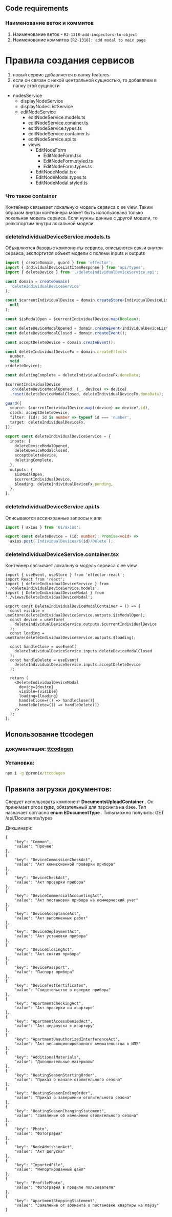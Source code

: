## Code requirements

### Наименование веток и коммитов
1. Наименование веток - `R2-1318-add-incpectors-to-object`
2. Наименование коммитов `[R2-1318]: add modal to main page`

# Правила создания сервисов
1. новый сервис добавляется в папку features
2. если он связан с некой центральной сущностью, то добавляем в папку этой сущности

- nodesService
  - displayNodeService
  - displayNodesListService
  - editNodeService
    - editNodeService.models.ts
    - editNodeService.conainer.ts
    - editNodeService.types.ts
    - editNodeService.container.ts
    - editNodeService.api.ts
    - views 
      - EditNodeForm
        - EditNodeForm.tsx
        - EditNodeForm.styled.ts
        - EditNodeForm.types.ts
      - EditNodeModal.tsx
      - EditNodeModal.types.ts
      - EditNodeModal.styled.ts

### Что такое container
Контейнер связывает локальную модель сервиса с ее view.
Таким образом внутри контейнера может быть использована только локальная модель сервиса.
Если нужны данные с другой модели, то реэкспортим внутри локальной модели.

### deleteIndividualDeviceService.models.ts
Объявляются базовые компоненты сервиса, описывются связи внутри сервиса, экспортится объект модели с полями inputs и outputs 
```ts
import { createDomain, guard } from 'effector';
import { IndividualDeviceListItemResponse } from 'api/types';
import { deleteDevice } from './deleteIndividualDeviceService.api';

const domain = createDomain(
  'deleteIndividualDeviceService'
);

const $currentIndividualDevice = domain.createStore<IndividualDeviceListItemResponse | null>(
  null
);

const $isModalOpen = $currentIndividualDevice.map(Boolean);

const deleteDeviceModalOpened = domain.createEvent<IndividualDeviceListItemResponse>();
const deleteDeviceModalClosed = domain.createEvent();

const acceptDeleteDevice = domain.createEvent();

const deleteIndividualDeviceFx = domain.createEffect<
  number,
  void
>(deleteDevice);

const deletingComplete = deleteIndividualDeviceFx.doneData;

$currentIndividualDevice
  .on(deleteDeviceModalOpened, (_, device) => device)
  .reset(deleteDeviceModalClosed, deleteIndividualDeviceFx.doneData);

guard({
  source: $currentIndividualDevice.map((device) => device?.id),
  clock: acceptDeleteDevice,
  filter: (id): id is number => typeof id === 'number',
  target: deleteIndividualDeviceFx,
});

export const deleteIndividualDeviceService = {
  inputs: {
    deleteDeviceModalOpened,
    deleteDeviceModalClosed,
    acceptDeleteDevice,
    deletingComplete,
  },
  outputs: {
    $isModalOpen,
    $currentIndividualDevice,
    $loading: deleteIndividualDeviceFx.pending,
  },
};
```

### deleteIndividualDeviceService.api.ts
Описываются ассинхранные запросы к апи

```ts
import { axios } from '01/axios';

export const deleteDevice = (id: number): Promise<void> =>
  axios.post(`IndividualDevices/${id}/Delete`);
```

### deleteIndividualDeviceService.container.tsx
Контейнер связывает локальную модель сервиса с ее view
```tsx
import { useEvent, useStore } from 'effector-react';
import React from 'react';
import { deleteIndividualDeviceService } from './deleteIndividualDeviceService.models';
import { DeleteIndividualDeviceModal } from './views/DeleteIndividualDeviceModal';

export const DeleteIndividualDeviceModalContainer = () => {
  const visible = useStore(deleteIndividualDeviceService.outputs.$isModalOpen);
  const device = useStore(
    deleteIndividualDeviceService.outputs.$currentIndividualDevice
  );
  const loading = useStore(deleteIndividualDeviceService.outputs.$loading);

  const handleClose = useEvent(
    deleteIndividualDeviceService.inputs.deleteDeviceModalClosed
  );
  const handleDelete = useEvent(
    deleteIndividualDeviceService.inputs.acceptDeleteDevice
  );

  return (
    <DeleteIndividualDeviceModal
      device={device}
      visible={visible}
      loading={loading}
      handleClose={() => handleClose()}
      handleDelete={() => handleDelete()}
    />
  );
};
```

## Использование ttcodegen 

### документация: [ttcodegen](https://www.npmjs.com/package/@pronix/ttcodegen)

### Установка:
```cmd
npm i -g @pronix/ttcodegen
```


## Правила загрузки документов:
Следует использовать компонент **DocumentsUploadContainer** . 
Он принимает props ***type***, обязательный для парсинга на бэке. 
Тип назначает согласно **enum EDocumentType** .
Типы можно получить: GET /api/Documents/types 

Дикшинари:

    {
        "key": "Common",
        "value": "Прочее"
    },
    {
        "key": "DeviceCommissionCheckAct",
        "value": "Акт комиссионной проверки прибора"
    },
    {
        "key": "DeviceCheckAct",
        "value": "Акт проверки прибора"
    },
    {
        "key": "DeviceCommercialAccountingAct",
        "value": "Акт постановки прибора на коммерческий учет"
    },
    {
        "key": "DeviceAcceptanceAct",
        "value": "Акт выполненных работ"
    },
    {
        "key": "DeviceDeploymentAct",
        "value": "Акт установки прибора"
    },
    {
        "key": "DeviceClosingAct",
        "value": "Акт снятия прибора"
    },
    {
        "key": "DevicePassport",
        "value": "Паспорт прибора"
    },
    {
        "key": "DeviceTestCertificates",
        "value": "Свидетельство о поверке прибора"
    },
    {
        "key": "ApartmentCheckingAct",
        "value": "Акт проверки на квартире"
    },
    {
        "key": "ApartmentAccessDeniedAct",
        "value": "Акт недопуска в квартиру"
    },
    {
        "key": "ApartmentUnauthorizedInterferenceAct",
        "value": "Акт несанкционированного вмешательства в ИПУ"
    },
    {
        "key": "AdditionalMaterials",
        "value": "Дополнительные материалы"
    },
    {
        "key": "HeatingSeasonStartingOrder",
        "value": "Приказ о начале отопительного сезона"
    },
    {
        "key": "HeatingSeasonEndingOrder",
        "value": "Приказ о завершении отопительного сезона"
    },
    {
        "key": "HeatingSeasonChangingStatement",
        "value": "Заявление об изменении отопительного сезона"
    },
    {
        "key": "Photo",
        "value": "Фотография"
    },
    {
        "key": "NodeAdmissionAct",
        "value": "Aкт допуска"
    },
    {
        "key": "ImportedFile",
        "value": "Импортированный файл"
    },
    {
        "key": "ProfilePhoto",
        "value": "Фотография в профиле пользователя"
    },
    {
        "key": "ApartmentStoppingStatement",
        "value": "Заявление от абонента о постановке квартиры на паузу"
    }


